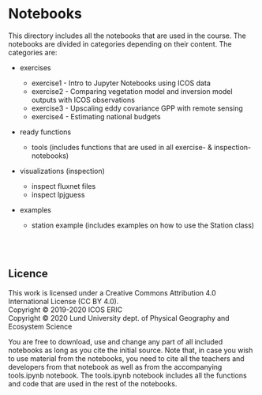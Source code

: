 # Notebooks
This directory includes all the notebooks that are used in the course. The notebooks are divided in categories depending on their content. The categories are:

* exercises
  * exercise1 - Intro to Jupyter Notebooks using ICOS data
  * exercise2 - Comparing vegetation model and inversion model outputs with ICOS observations
  * exercise3 - Upscaling eddy covariance GPP with remote sensing
  * exercise4 - Estimating national budgets

* ready functions
  * tools (includes functions that are used in all exercise- & inspection-notebooks)

* visualizations (inspection)
  * inspect fluxnet files
  * inspect lpjguess
  
* examples
  * station example (includes examples on how to use the Station class)

<br>
<br>

## Licence
This work is licensed under a Creative Commons Attribution 4.0 International License (CC BY 4.0). <br>
Copyright © 2019-2020 ICOS ERIC <br>
Copyright © 2020 Lund University dept. of Physical Geography and Ecosystem Science <br>

You are free to download, use and change any part of all included notebooks as long as you cite the initial source. Note that, in case you wish to use material from the notebooks, you need to cite all the teachers and developers from that notebook as well as from the accompanying tools.ipynb notebook. The tools.ipynb notebook includes all the functions and code that are used in the rest of the notebooks.
